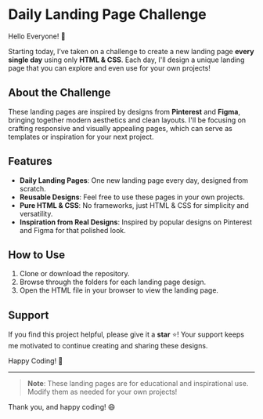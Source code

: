 # Daily Landing Page Challenge

Hello Everyone! 👋

Starting today, I’ve taken on a challenge to create a new landing page **every single day** using only **HTML & CSS**. Each day, I'll design a unique landing page that you can explore and even use for your own projects!

## About the Challenge

These landing pages are inspired by designs from **Pinterest** and **Figma**, bringing together modern aesthetics and clean layouts. I'll be focusing on crafting responsive and visually appealing pages, which can serve as templates or inspiration for your next project.

## Features

- **Daily Landing Pages**: One new landing page every day, designed from scratch.
- **Reusable Designs**: Feel free to use these pages in your own projects.
- **Pure HTML & CSS**: No frameworks, just HTML & CSS for simplicity and versatility.
- **Inspiration from Real Designs**: Inspired by popular designs on Pinterest and Figma for that polished look.

## How to Use

1. Clone or download the repository.
2. Browse through the folders for each landing page design.
3. Open the HTML file in your browser to view the landing page.

## Support

If you find this project helpful, please give it a **star** ⭐! Your support keeps me motivated to continue creating and sharing these designs.

Happy Coding! 🚀

---
> **Note**: These landing pages are for educational and inspirational use. Modify them as needed for your own projects!

Thank you, and happy coding! 😄

